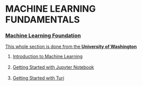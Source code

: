 # MACHINE LEARNING FUNDAMENTALS

### <strong><a href="https://github.com/Junaidkh/Machine-Learning-Fundamentals/tree/master/Machine%20Learning%20Foundation">Machine Learning Foundation</strong>
  This whole section is done from the <strong><a href="https://www.coursera.org/learn/ml-foundations/home/welcome">University of Washington</strong>
  <ol>
  	<li><a href="https://github.com/Junaidkh/Machine-Learning-Fundamentals/blob/master/Machine%20Learning%20Foundation/1%20intro.pdf">Introduction to Machine Learning</li><br>
    <li><a href="https://github.com/Junaidkh/Machine-Learning-Fundamentals/blob/master/Machine%20Learning%20Foundation/Getting%20started%20with%20Jupyter%20Notebook.ipynb">Getting Started with Jupyter Notebook</li><br>
    <li><a href="https://github.com/Junaidkh/Machine-Learning-Fundamentals/blob/master/Machine%20Learning%20Foundation/Turi%20Getting%20Started%20with%20SFrames.ipynb">Getting Started with Turi</li>
  </ol>